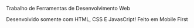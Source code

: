 Trabalho de Ferramentas de Desenvolvimento Web

Desenvolvido somente com HTML, CSS E JavasCript! Feito em Mobile First